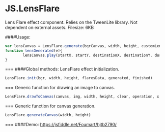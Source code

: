# JS.LensFlare
Lens Flare effect component. Relies on the TweenLite library. Not dependent on external assets. Filesize: 6KB

####Usage:
```javascript
var lensCanvas = LensFlare.generate(bgrCanvas, width, height, customLensArray, lensGenerated);
function lensGenerated(e){
		lensCanvas.play(startX, startY, destinationX, destinationY, duration, central);
}
```
===
####Global methods:
LensFlare effect initialization.
```javascript
LensFlare.init(bgr, width, height, flaresData, generated, finished)
```
===
Generic function for drawing an image to canvas.
```javascript
LensFlare.drawToCanvas(canvas, img, width, height, clear, operation, x, y, alpha)
```
===
Generic function for canvas generation.
```javascript
LensFlare.generateCanvas(width, height)
```
===
####Demo:
https://jsfiddle.net/Foumart/hjtb2790/
